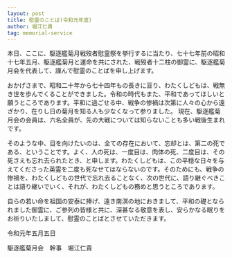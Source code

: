 ```yaml
---
layout: post
title: 慰霊のことば(令和元年度)
author: 堀江仁貴
tag: memorial-service
---
```


本日、ここに、駆逐艦菊月戦歿者慰霊祭を挙行するに当たり、七十七年前の昭和十七年五月、駆逐艦菊月と運命を共にされた、戦歿者十二柱の御霊に、駆逐艦菊月会を代表して、謹んで慰霊のことばを申し上げます。

おかげさまで、昭和二十年から七十四年もの長きに亘り、わたくしどもは、戦無き世を歩んでくることができました。令和の時代もまた、平和であってほしいと願うところであります。平和に過ごせる中、戦争の惨禍は次第に人々の心から遠ざかり、在りし日の菊月を知る人も少なくなって参りました。 現在、駆逐艦菊月会の会員は、六名全員が、先の大戦については知らないことも多い戦後生まれです。

そのような中、目を向けたいのは、全ての存在において、忘却とは、第二の死である、ということです。よく、人の死は、一度目は、肉体の死、二度目は、その死さえも忘れ去られたとき、と申します。わたくしどもは、この平穏な日々を与えてくださった英霊を二度も死なせてはならないのです。そのためにも、戦争の惨禍を、わたくしどもの世代で忘れ去ることなく、次の世代に、語り継ぐべきことは語り継いでいく、それが、わたくしどもの務めと思うところであります。

自らの若い命を祖国の安泰に捧げ、遠き南溟の地におきまして、平和の礎となられました御霊に、ご参列の皆様と共に、深甚なる敬意を表し、安らかなる眠りをお祈りいたしまして、慰霊のことばとさせていただきます。

令和元年五月五日

駆逐艦菊月会　幹事　堀江仁貴
